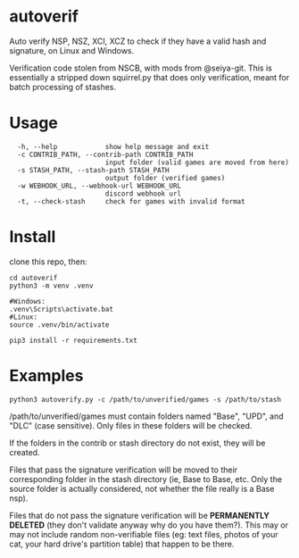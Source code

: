 # autoverif 
Auto verify NSP, NSZ, XCI, XCZ to check if they have a valid hash and signature, on Linux and Windows.

Verification code stolen from NSCB, with mods from @seiya-git.
This is essentially a stripped down squirrel.py that does only verification, meant for batch processing of stashes.

# Usage

```
  -h, --help            show help message and exit
  -c CONTRIB_PATH, --contrib-path CONTRIB_PATH
                        input folder (valid games are moved from here)
  -s STASH_PATH, --stash-path STASH_PATH
                        output folder (verified games)
  -w WEBHOOK_URL, --webhook-url WEBHOOK_URL
                        discord webhook url
  -t, --check-stash     check for games with invalid format
```
# Install
clone this repo, then:

```
cd autoverif
python3 -m venv .venv

#Windows:
.venv\Scripts\activate.bat
#Linux:
source .venv/bin/activate

pip3 install -r requirements.txt
```

# Examples
```
python3 autoverify.py -c /path/to/unverified/games -s /path/to/stash
```

/path/to/unverified/games must contain folders named "Base", "UPD", and "DLC" (case sensitive). Only files in these folders will be checked.

If the folders in the contrib or stash directory do not exist, they will be created.

Files that pass the signature verification will be moved to their corresponding folder in the stash directory (ie, Base to Base, etc. Only the source folder is actually considered, not whether the file really is a Base nsp).

Files that do not pass the signature verification will be **PERMANENTLY DELETED** (they don't validate anyway why do you have them?). This may or may not include random non-verifiable files (eg: text files, photos of your cat, your hard drive's partition table) that happen to be there.
